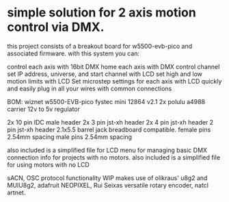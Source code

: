 # simple solution for 2 axis motion control via DMX.
this project consists of a breakout board for w5500-evb-pico and associated firmware.
with this system you can:

control each axis with 16bit DMX
home each axis with DMX control channel
set IP address, universe, and start channel with LCD
set high and low motion limits with LCD
Set microstep settings for each axis with LCD
quickly and easily plug in all your wires with common connections

BOM:
wiznet w5500-EVB-pico
fystec mini 12864 v2.1
2x polulu a4988 carrier 
12v to 5v regulator

2x 10 pin IDC male header 
2x 3 pin jst-xh header
2x 4 pin jst-xh header
2 pin jst-xh header
2.1x5.5 barrel jack breadboard compatible. 
female pins 2.54mm spacing
male pins   2.54mm spacing

also included is a simplified file for LCD menu for managing basic DMX connection info for projects with no motors. 
also included is a simplified file for using motors with no LCD

sACN, OSC protocol functionality WIP
makes use of olikraus' u8g2 and MUIU8g2, adafruit NEOPIXEL, Rui Seixas versatile rotary encoder, natcl artnet. 
